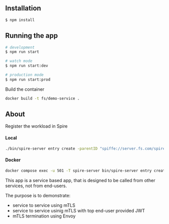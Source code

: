 
## Installation

```bash
$ npm install
```

## Running the app

```bash
# development
$ npm run start

# watch mode
$ npm run start:dev

# production mode
$ npm run start:prod
```

Build the container
```bash
docker build -t fs/demo-service .
```
## About

Register the workload in Spire
#### Local
```bash
./bin/spire-server entry create -parentID "spiffe://server.fs.com/spire/agent/x509pop/b53cef79ffc236b8015241cfd48401777c7185e7" -selector "docker:spiffe_id:spiffe://server.fs.com/workload/demo-service" -dns "demo-service" -spiffeID "spiffe://server.fs.com/workload/demo-service" 
```
#### Docker
```bash
docker compose exec -u 501 -T spire-server bin/spire-server entry create -parentID "spiffe://server.fs.com/spire/agent/x509pop/b53cef79ffc236b8015241cfd48401777c7185e7" -selector "docker:spiffe_id:spiffe://server.fs.com/workload/demo-service" -dns "demo-service" -spiffeID "spiffe://server.fs.com/workload/demo-service"  -socketPath /run/spire/server/private/api.sock
```
This app is a service based app, that is designed to be called from other services, not from end-users.

The purpose is to demonstrate:
- service to service using mTLS
- service to service usinig mTLS with top end-user provided JWT
- mTLS termination using Envoy